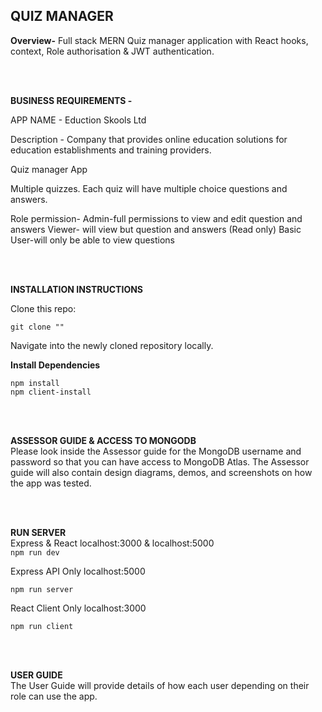 ## QUIZ MANAGER

**Overview-** Full stack MERN Quiz manager application with React hooks, context, Role authorisation & JWT authentication.  

<br />
<br />


**BUSINESS REQUIREMENTS -**

APP NAME - Eduction Skools Ltd

Description - Company that provides online education solutions for education establishments and training providers.


Quiz manager App

Multiple quizzes. Each quiz will have multiple choice questions and answers.

Role permission- 	  Admin-full permissions to view and edit question and answers
			              Viewer- will view but question and answers (Read only)
			              Basic User-will only be able to view questions
                    
 <br />
<br />                 

**INSTALLATION INSTRUCTIONS**

Clone this repo:
```
git clone ""
```
Navigate into the newly cloned repository locally. 

**Install Dependencies**

```
npm install
npm client-install
```

<br />
<br />


**ASSESSOR GUIDE & ACCESS TO MONGODB** 
<br>
Please look inside the Assessor guide for the MongoDB username and password so that you can have access to MongoDB Atlas. The Assessor guide will also contain design diagrams, demos, and screenshots on how the app was tested.

<br />
<br />

**RUN SERVER**
<br>
    Express & React localhost:3000 & localhost:5000 <br>
    ```
    npm run dev 
    ```
    
Express API Only localhost:5000
 ```
 npm run server 
 ```
 
React Client Only localhost:3000
 
 ```
 npm run client
 ```
 
 <br>
 <br>
 
 **USER GUIDE** <br>
 The User Guide will provide details of how each user depending on their role can use the app.

